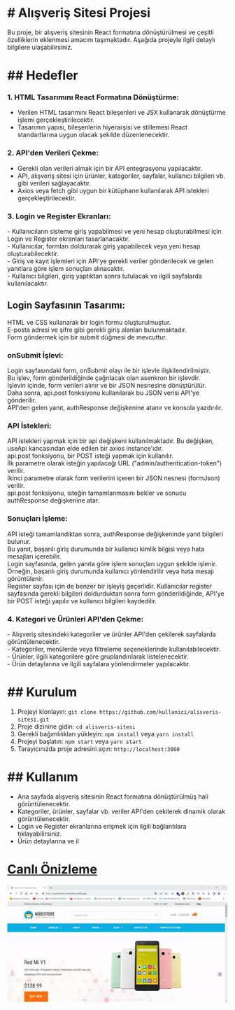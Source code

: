 <h1># Alışveriş Sitesi Projesi</h1>

Bu proje, bir alışveriş sitesinin React formatına dönüştürülmesi ve çeşitli özelliklerin eklenmesi amacını taşımaktadır. Aşağıda projeyle ilgili detaylı bilgilere ulaşabilirsiniz.

<h1>## Hedefler</h1>

<h3>1. HTML Tasarımını React Formatına Dönüştürme:</h3>

- Verilen HTML tasarımını React bileşenleri ve JSX kullanarak dönüştürme işlemi gerçekleştirilecektir.</br>
- Tasarımın yapısı, bileşenlerin hiyerarşisi ve stillemesi React standartlarına uygun olacak şekilde düzenlenecektir.</br>

<h3>2. API'den Verileri Çekme:</h3>

- Gerekli olan verileri almak için bir API entegrasyonu yapılacaktır.</br>
- API, alışveriş sitesi için ürünler, kategoriler, sayfalar, kullanıcı bilgileri vb. gibi verileri sağlayacaktır.</br>
- Axios veya fetch gibi uygun bir kütüphane kullanılarak API istekleri gerçekleştirilecektir.</br>

<h3>3. Login ve Register Ekranları:</h3>
   - Kullanıcıların sisteme giriş yapabilmesi ve yeni hesap oluşturabilmesi için Login ve Register ekranları tasarlanacaktır.</br>
   - Kullanıcılar, formları doldurarak giriş yapabilecek veya yeni hesap oluşturabilecektir.</br>
   - Giriş ve kayıt işlemleri için API'ye gerekli veriler gönderilecek ve gelen yanıtlara göre işlem sonuçları alınacaktır.</br>
   - Kullanıcı bilgileri, giriş yaptıktan sonra tutulacak ve ilgili sayfalarda kullanılacaktır.</br>

<h2>Login Sayfasının Tasarımı:</h2>

HTML ve CSS kullanarak bir login formu oluşturulmuştur.</br>
E-posta adresi ve şifre gibi gerekli giriş alanları bulunmaktadır.</br>
Form göndermek için bir submit düğmesi de mevcuttur.</br>

<h3>onSubmit İşlevi:</h3>

Login sayfasındaki form, onSubmit olayı ile bir işlevle ilişkilendirilmiştir.</br>
Bu işlev, form gönderildiğinde çağrılacak olan asenkron bir işlevdir.</br>
İşlevin içinde, form verileri alınır ve bir JSON nesnesine dönüştürülür.</br>
Daha sonra, api.post fonksiyonu kullanılarak bu JSON verisi API'ye gönderilir.</br>
API'den gelen yanıt, authResponse değişkenine atanır ve konsola yazdırılır.</br>

<h3>API İstekleri:</h3>

API istekleri yapmak için bir api değişkeni kullanılmaktadır. Bu değişken, useApi kancasından elde edilen bir axios instance'ıdır.</br>
api.post fonksiyonu, bir POST isteği yapmak için kullanılır.</br>
İlk parametre olarak isteğin yapılacağı URL ("admin/authentication-token") verilir.</br>
İkinci parametre olarak form verilerini içeren bir JSON nesnesi (formJson) verilir.</br>
api.post fonksiyonu, isteğin tamamlanmasını bekler ve sonucu authResponse değişkenine atar.</br>

<h3>Sonuçları İşleme:</h3>

API isteği tamamlandıktan sonra, authResponse değişkeninde yanıt bilgileri bulunur.</br>
Bu yanıt, başarılı giriş durumunda bir kullanıcı kimlik bilgisi veya hata mesajları içerebilir.</br>
Login sayfasında, gelen yanıta göre işlem sonuçları uygun şekilde işlenir. Örneğin, başarılı giriş durumunda kullanıcı yönlendirilir veya hata mesajı görüntülenir.</br>
Register sayfası için de benzer bir işleyiş geçerlidir. Kullanıcılar register sayfasında gerekli bilgileri doldurduktan sonra form gönderildiğinde, API'ye bir POST isteği yapılır ve kullanıcı bilgileri kaydedilir.</br>

<h3>4. Kategori ve Ürünleri API'den Çekme:</h3>
   - Alışveriş sitesindeki kategoriler ve ürünler API'den çekilerek sayfalarda görüntülenecektir.</br>
   - Kategoriler, menülerde veya filtreleme seçeneklerinde kullanılabilecektir.</br>
   - Ürünler, ilgili kategorilere göre gruplandırılarak listelenecektir.</br>
   - Ürün detaylarına ve ilgili sayfalara yönlendirmeler yapılacaktır.</br>

<h1>## Kurulum</h1>

1. Projeyi klonlayın: `git clone https://github.com/kullanici/alisveris-sitesi.git`</br>
2. Proje dizinine gidin: `cd alisveris-sitesi`</br>
3. Gerekli bağımlılıkları yükleyin: `npm install` veya `yarn install`</br>
4. Projeyi başlatın: `npm start` veya `yarn start`</br>
5. Tarayıcınızda proje adresini açın: `http://localhost:3000`</br>

<h1>## Kullanım</h1>

- Ana sayfada alışveriş sitesinin React formatına dönüştürülmüş hali görüntülenecektir.</br>
- Kategoriler, ürünler, sayfalar vb. veriler API'den çekilerek dinamik olarak görüntülenecektir.</br>
- Login ve Register ekranlarına erişmek için ilgili bağlantılara tıklayabilirsiniz.</br>
- Ürün detaylarına ve il

<a href=""><h1>Canlı Önizleme</h1></a>
<img src="./public/assets/images/screen.gif" alt="">

